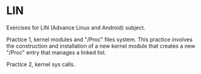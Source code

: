 # LIN
Exercises for LIN (Advance Linux and Android) subject.

  Practice 1, kernel modules and "/Proc" files system.
    This practice involves the construction and installation of a new kernel module that creates
    a new "/Proc" entry that manages a linked list.

  Practice 2, kernel sys calls.
